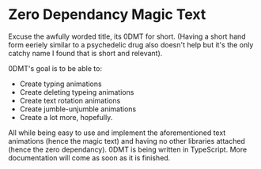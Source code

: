 # Zero Dependancy Magic Text
Excuse the awfully worded title, its 0DMT for short. (Having a short hand form eeriely similar to a psychedelic drug also doesn't help but it's the only catchy name I found that is short and relevant).

0DMT's goal is to be able to:
 - Create typing animations
 - Create deleting typeing animations
 - Create text rotation animations
 - Create jumble-unjumble animations
 - Create a lot more, hopefully.

All while being easy to use and implement the aforementioned text animations (hence the magic text) and having no other libraries attached (hence the zero dependancy). 0DMT is being written in TypeScript. More documentation will come as soon as it is finished.
